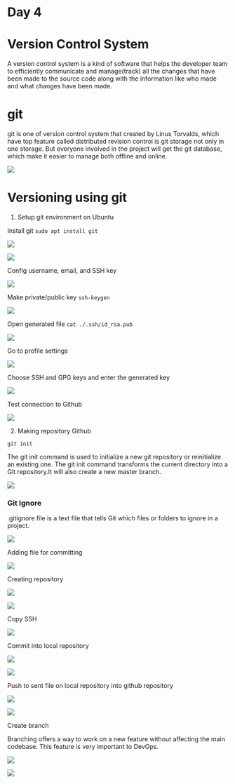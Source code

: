 # Day 4

# Version Control System

A version control system is a kind of software that helps the developer team to efficiently communicate and manage(track) all the changes that have been made to the source code along with the information like who made and what changes have been made.

# git

git is one of version control system that created by Linus Torvalds, which have top feature called distributed revision control is git storage not only in one storage. But everyone involved in the project will get the git database, which make it easier to manage both offline and online.

![](./media/git.jpg)

# Versioning using git

1. Setup git environment on Ubuntu

Install git
`sudo apt install git`

![](./media/1.png)

![](./media/2.png)

Config username, email, and SSH key

![](./media/3.png)

Make private/public key
`ssh-keygen`

![](./media/4.png)

Open generated file
`cat ./.ssh/id_rsa.pub`

![](./media/5.png)

Go to profile settings

![](./media/6.png)

Choose SSH and GPG keys and enter the generated key

![](./media/7.png)

Test connection to Github

![](./media/8.png)

2. Making repository Github

`git init`

The git init command is used to initialize a new git repository or reinitialize an existing one. The git init command transforms the current directory into a Git repository.It will also create a new master branch.

![](./media/10.png)

### Git Ignore

.gitignore file is a text file that tells Git which files or folders to ignore in a project.

![](./media/11.png)

Adding file for committing

![](./media/12.png)

Creating repository

![](./media/13.png)

![](./media/14.png)

Copy SSH

![](./media/15.png)

Commit into local repository

![](./media/17.png)

![](./media/16.png)

Push to sent file on local repository into github repository

![](./media/18.png)

![](./media/19.png)

Create branch

Branching offers a way to work on a new feature without affecting the main codebase. This feature is very important to DevOps.

![](./media/20.png)

![](./media/21.png)
